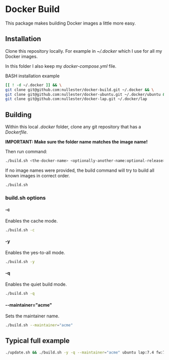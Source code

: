 # Docker Build

This package makes building Docker images a little more easy.

## Installation

Clone this repository locally. For example in _~/.docker_ which I use for all my Docker images.

In this folder I also keep my _docker-compose.yml_ file.

BASH installation example
```bash
[[ ! -d ~/.docker ]] && \
git clone git@github.com:nullester/docker-build.git ~/.docker && \
git clone git@github.com:nullester/docker-ubuntu.git ~/.docker/ubuntu && \
git clone git@github.com:nullester/docker-lap.git ~/.docker/lap
```

## Building

Within this local _.docker_ folder, clone any git repository that has a _Dockerfile_.

__IMPORTANT: Make sure the folder name matches the image name!__

Then run command:

```bash
./build.sh <the-docker-name> <optionally-another-name:optional-release>
```

If no image names were provided, the build command will try to build all known images in correct order.

```bash
./build.sh
```

### build.sh options

#### -c

Enables the cache mode.

```bash
./build.sh -c
```

#### -y

Enables the yes-to-all mode.

```bash
./build.sh -y
```

#### -q

Enables the quiet build mode.

```bash
./build.sh -q
```

#### --maintainer="acme"

Sets the maintainer name.

```bash
./build.sh --maintainer="acme"
```

## Typical full example

```bash
./update.sh && ./build.sh -y -q --maintainer="acme" ubuntu lap:7.4 fw:7.4 laravel
```
